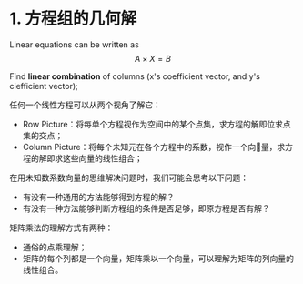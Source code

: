 # 1. 方程组的几何解

Linear equations can be written as $$A \times X = B$$

Find **linear combination** of columns (x's coefficient vector, and y's ciefficient vector);

任何一个线性方程可以从两个视角了解它：

- Row Picture：将每单个方程视作为空间中的某个点集，求方程的解即位求点集的交点；
- Column Picture：将每个未知元在各个方程中的系数，视作一个向量，求方程的解即求这些向量的线性组合；

在用未知数系数向量的思维解决问题时，我们可能会思考以下问题：

- 有没有一种通用的方法能够得到方程的解？
- 有没有一种方法能够判断方程组的条件是否足够，即原方程是否有解？

矩阵乘法的理解方式有两种：

- 通俗的点乘理解；
- 矩阵的每个列都是一个向量，矩阵乘以一个向量，可以理解为矩阵的列向量的线性组合。